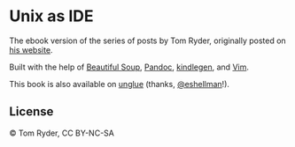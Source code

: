 # Unix as IDE

The ebook version of the series of posts by Tom Ryder, originally posted on [his website](http://blog.sanctum.geek.nz/series/unix-as-ide/).

Built with the help of [Beautiful Soup](http://www.crummy.com/software/BeautifulSoup/), [Pandoc](http://pandoc.org/), [kindlegen](https://www.amazon.com/gp/feature.html?docId=1000765211), and [Vim](http://www.vim.org/).

This book is also available on [unglue](https://unglue.it/work/194054/) (thanks, [@eshellman](https://github.com/eshellman)!).

## License

© Tom Ryder, CC BY-NC-SA

